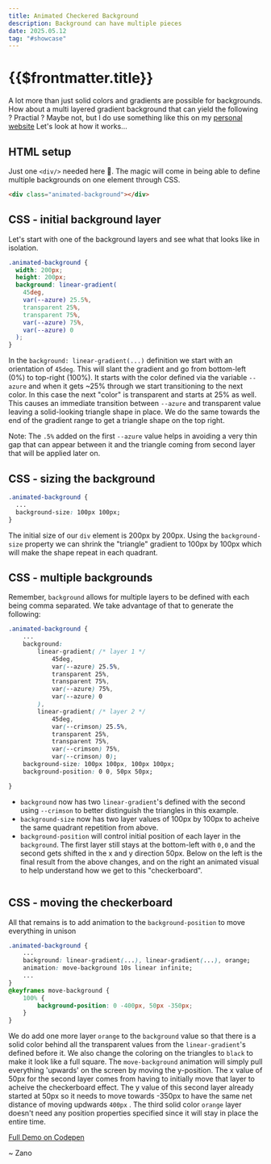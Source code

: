 ```yaml
---
title: Animated Checkered Background
description: Background can have multiple pieces
date: 2025.05.12
tag: "#showcase"
---
```


<style>
.layer-a, .layer-b, .layer-c{
  --azure: hsla(207, 100%, 40%, 1);
  --crimson: hsla(348, 83%, 47%, 1);
  animation:none;
  border:0.1rem solid var(--vp-c-default-1);
}
.layer-a{
  background: linear-gradient(
      45deg,
      var(--azure) 25.5%,
      transparent 25%,
      transparent 75%,
      var(--azure) 75%,
      var(--azure) 0
    );
}
.layer-b{
background: linear-gradient(
      45deg,
      var(--azure) 25.5%,
      transparent 25%,
      transparent 75%,
      var(--azure) 75%,
      var(--azure) 0
    );
    background-size: 100px 100px;
}


.layer-c{
    background:
        linear-gradient(45deg, var(--azure) 25.5%, transparent 25%, transparent 75%, var(--azure) 75%, var(--azure) 0),
        linear-gradient(45deg, var(--crimson) 25.5%, transparent 25%, transparent 75%, var(--crimson) 75%, var(--crimson) 0);
    background-repeat: repeat, repeat;
    background-position: 0 0, 50px 50px;
    background-size: 100px 100px, 100px 100px;
    animation: move-layer-c 10s linear infinite;
}

.layer-d{
    background:
        linear-gradient(45deg, black 25.5%, transparent 25%, transparent 75%, black 75%, black 0),
        linear-gradient(45deg, green 25.5%, transparent 25%, transparent 75%, green 75%, green 0);
    background-repeat: repeat, repeat;
    /* background-position: 0 0, 50px 50px; */
    /* background-size: 100px 100px, 100px 100px; */
    animation: move-layer-d 10s linear infinite;
}
@keyframes move-layer-c{
    0%{
     background-position: 0 0, 0 0;
    background-size: 100px 100px, 100px 100px;     
    }
     50% {
    background-position: 0 0, 50px 0;
    background-size: 100px 100px, 100px 100px;
  }
 100% {
    background-position: 0 0px, 50px 50px;
    background-size: 100px 100px, 100px 100px;
  }  
}

@keyframes move-layer-d{
    0%{
     background-position: 0 0, 0 0;
    background-size: 200px 200px, 200px 200px;     
    }
     50% {
    background-position: 0 0, 0 0;
    background-size: 100px 100px, 200px 200px;
  }
 100% {
    background-position: 0 0px, 50px 50px;
    background-size: 100px 100px, 100px 100px;
  }  
}

</style>

# {{$frontmatter.title}}

<Badge :text="$frontmatter.date" />
<Badge :text="$frontmatter.tag" />

A lot more than just solid colors and gradients are possible for backgrounds. How about a multi layered gradient background that can yield the following ? Practial ? Maybe not, but I do use something like this on my [personal website](https://michaelmanzano.com) Let's look at how it works...

<AnimatedBackground />

## HTML setup

Just one `<div/>` needed here 🤯. The magic will come in being able to define multiple backgrounds on one element through CSS.

```html
<div class="animated-background"></div>
```

## CSS - initial background layer

Let's start with one of the background layers and see what that looks like in isolation.

```css
.animated-background {
  width: 200px;
  height: 200px;
  background: linear-gradient(
    45deg,
    var(--azure) 25.5%,
    transparent 25%,
    transparent 75%,
    var(--azure) 75%,
    var(--azure) 0
  );
}
```

In the `background: linear-gradient(...)` definition we start with an orientation of `45deg`. This will slant the gradient and go from bottom-left (0%) to top-right (100%). It starts with the color defined via the variable `--azure` and when it gets ~25% through we start transitioning to the next color. In this case the next "color" is transparent and starts at 25% as well. This causes an immediate transition between `--azure` and transparent value leaving a solid-looking triangle shape in place. We do the same towards the end of the gradient range to get a triangle shape on the top right.

Note: The `.5%` added on the first `--azure` value helps in avoiding a very thin gap that can appear between it and the triangle coming from second layer that will be applied later on.

<div class="animated-background layer-a"></div>

## CSS - sizing the background

```css
.animated-background {
  ...
  background-size: 100px 100px;
}
```

The initial size of our `div` element is 200px by 200px. Using the `background-size` property we can shrink the "triangle" gradient to 100px by 100px which will make the shape repeat in each quadrant.

<div class="animated-background layer-b"></div>

## CSS - multiple backgrounds

Remember, `background` allows for multiple layers to be defined with each being comma separated. We take advantage of that to generate the following:

```css
.animated-background {
    ...
    background:
        linear-gradient( /* layer 1 */
            45deg,
            var(--azure) 25.5%,
            transparent 25%,
            transparent 75%,
            var(--azure) 75%,
            var(--azure) 0
        ),
        linear-gradient( /* layer 2 */
            45deg,
            var(--crimson) 25.5%,
            transparent 25%,
            transparent 75%,
            var(--crimson) 75%,
            var(--crimson) 0);
    background-size: 100px 100px, 100px 100px;
    background-position: 0 0, 50px 50px;

}
```

- `background` now has two `linear-gradient`'s defined with the second using `--crimson` to better distinguish the triangles in this example.
- `background-size` now has two layer values of 100px by 100px to acheive the same quadrant repetition from above.
- `background-position` will control initial position of each layer in the `background`. The first layer still stays at the bottom-left with `0,0` and the second gets shifted in the x and y direction 50px. Below on the left is the final result from the above changes, and on the right an animated visual to help understand how we get to this "checkerboard".

<div style="display:flex; gap:2rem">
    <div class="animated-background layer-c" style="animation:none"></div>
    <div class="animated-background layer-c"></div>
</div>

## CSS - moving the checkerboard

All that remains is to add animation to the `background-position` to move everything in unison

```css
.animated-background {
    ...
    background: linear-gradient(...), linear-gradient(...), orange;
    animation: move-background 10s linear infinite;
    ...
}
@keyframes move-background {
    100% {
        background-position: 0 -400px, 50px -350px;
    }
}
```

We do add one more layer `orange` to the `background` value so that there is a solid color behind all the transparent values from the `linear-gradient`'s defined before it. We also change the coloring on the triangles to `black` to make it look like a full square. The `move-background` animation will simply pull everything 'upwards' on the screen by moving the y-position. The x value of 50px for the second layer comes from having to initially move that layer to acheive the checkerboard effect. The y value of this second layer already started at 50px so it needs to move towards -350px to have the same net distance of moving updwards `400px` . The third solid color `orange` layer doesn't need any position properties specified since it will stay in place the entire time.

<div class="animated-background"></div>

[Full Demo on Codepen](https://codepen.io/_zan0/pen/GYpoKB?editors=0100)

~ Zano
